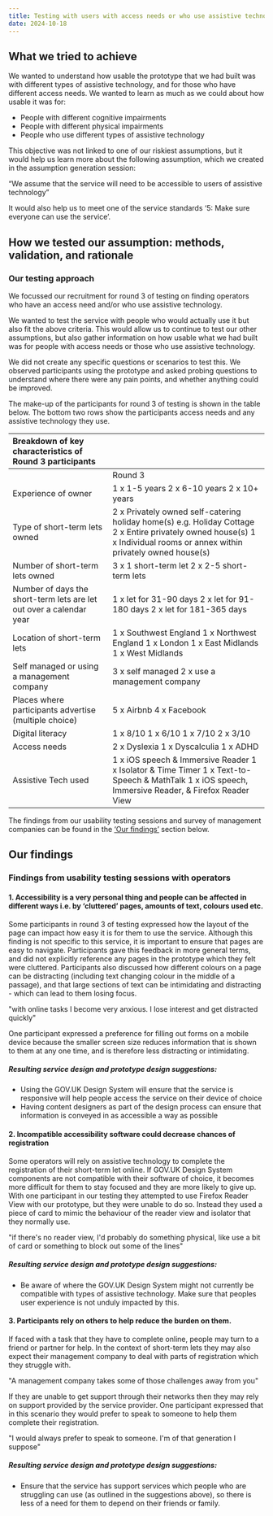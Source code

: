 ```yaml
---
title: Testing with users with access needs or who use assistive technology
date: 2024-10-18
---
```


## What we tried to achieve

We wanted to understand how usable the prototype that we had built was with different types of assistive technology, and for those who have different access needs. We wanted to learn as much as we could about how usable it was for:

* People with different cognitive impairments
* People with different physical impairments
* People who use different types of assistive technology

This objective was not linked to one of our riskiest assumptions, but it would help us learn more about the following  assumption, which we created in the assumption generation session:

“We assume that the service will need to be accessible to users of assistive technology”

It would also help us to meet one of the service standards ‘5: Make sure everyone can use the service’.

## How we tested our assumption: methods, validation, and rationale

### Our testing approach

We focussed our recruitment for round 3 of  testing on finding operators who have an access need and/or who use assistive technology.

We wanted to test the service with people who would actually use it but also fit the above criteria. This would allow us to continue to test our other assumptions, but also gather information on how usable what we had built was for people with access needs or those who use assistive technology.

We did not create any specific questions or scenarios to test this. We observed participants using the prototype and asked probing questions to understand where there were any pain points, and whether anything could be improved.

The make-up of the participants for round 3 of testing is shown in the table below. The bottom two rows show the participants access needs and any assistive technology they use.

| Breakdown of key characteristics of Round 3 participants |  |
| :---- | :---- |
|  | Round 3 |
| Experience of owner | 1 x 1-5 years  2 x 6-10 years  2 x 10+ years   |
| Type of short-term lets owned | 2 x Privately owned self-catering holiday home(s) e.g. Holiday Cottage  2 x Entire privately owned house(s) 1 x Individual rooms or annex within privately owned house(s) |
| Number of short-term lets owned | 3 x 1 short-term let 2 x 2-5 short-term lets  |
| Number of days the short-term lets are let out over a calendar year  | 1 x let for 31-90 days 2 x let for 91-180 days 2 x let for 181-365 days   |
| Location of short-term lets | 1 x Southwest England  1 x Northwest England  1 x London 1 x East Midlands  1 x West Midlands  |
| Self managed or using a management company | 3 x self managed 2 x use a management company |
| Places where participants advertise (multiple choice) | 5 x Airbnb 4 x Facebook  |
| Digital literacy | 1 x 8/10 1 x 6/10 1 x 7/10 2 x 3/10  |
| Access needs | 2 x Dyslexia 1 x Dyscalculia 1 x ADHD  |
| Assistive Tech used | 1 x  iOS speech & Immersive Reader 1 x Isolator & Time Timer 1 x Text-to-Speech & MathTalk 1 x iOS speech, Immersive Reader, & Firefox Reader View |

The findings from our usability testing sessions and survey of management companies can be found in the [‘Our findings’](#our-findings) section below.

## Our findings

### Findings from usability testing sessions with operators

#### 1\. Accessibility is a very personal thing and people can be affected in different ways i.e. by ‘cluttered’ pages, amounts of text, colours used etc.

Some participants in round 3 of testing expressed how the layout of the page can impact how easy it is for them to use the service. Although this finding is not specific to this service, it is important to ensure that pages are easy to navigate. Participants gave this feedback in more general terms, and did not explicitly reference any pages in the prototype which they felt were cluttered.
Participants also discussed how different colours on a page can be distracting (including text changing colour in the middle of a passage), and that large sections of text can be intimidating and distracting \- which can lead to them losing focus.

"with online tasks I become very anxious. I lose interest and get distracted quickly"

One participant expressed a preference for filling out forms on a mobile device because the smaller screen size reduces information that is shown to them at any one time, and is therefore less distracting or intimidating.

##### Resulting service design and prototype design suggestions:

* Using the GOV.UK Design System will ensure that the service is responsive will help people access the service on their device of choice
* Having content designers as part of the design process can ensure that information is conveyed in as accessible a way as possible

#### 2\. Incompatible accessibility software could decrease chances of registration
Some operators will rely on assistive technology to complete the registration of their short-term let online. If GOV.UK Design System components are not compatible with their software of choice, it becomes more difficult for them to stay focused and they are more likely to give up. With one participant in our testing they attempted to use Firefox Reader View with our prototype, but they were unable to do so. Instead they used a piece of card to mimic the behaviour of the reader view and isolator that they normally use.

"if there's no reader view, I'd probably do something physical, like use a bit of card or something to block out some of the lines"

##### Resulting service design and prototype design suggestions:

* Be aware of where the GOV.UK Design System might not currently be compatible with types of assistive technology. Make sure that peoples user experience is not unduly impacted by this.

#### 3\. Participants rely on others to help reduce the burden on them.
If faced with a task that they have to complete online, people may turn to a friend or partner for help. In the context of short-term lets they may also expect their management company to deal with parts of registration which they struggle with.

"A management company takes some of those challenges away from you"

If they are unable to get support through their networks then they may rely on support provided by the service provider. One participant expressed that in this scenario they would  prefer to speak to someone to help them complete their registration.

"I would always prefer to speak to someone. I'm of that generation I suppose"

##### Resulting service design and prototype design suggestions:

* Ensure that the service has support services which people who are struggling can use (as outlined in the suggestions above), so there is less of a need for them to depend on their friends or family.
